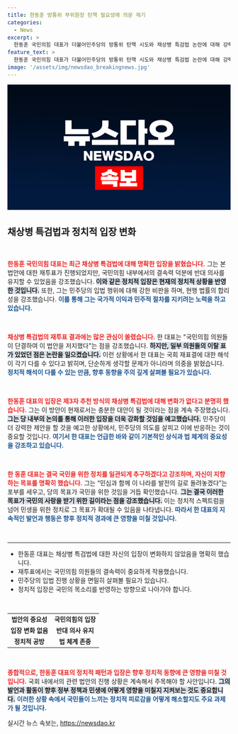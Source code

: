 ```yaml
---
title: 한동훈 방통위 부위원장 탄핵 필요성에 의문 제기
categories:
  - News
excerpt: >
  한동훈 국민의힘 대표가 더불어민주당의 방통위 탄핵 시도와 채상병 특검법 논란에 대해 강력 반발하며, 정당한 법 체계를 무시한 무도한 행위라고 일갈했다. 그가 밝힌 입장 변동 없음과 민주적 절차 강조는 향후 정치적 파장을 예고한다.
feature_text: >
  한동훈 국민의힘 대표가 더불어민주당의 방통위 탄핵 시도와 채상병 특검법 논란에 대해 강력 반발하며, 정당한 법 체계를 무시한 무도한 행위라고 일갈했다. 그가 밝힌 입장 변동 없음과 민주적 절차 강조는 향후 정치적 파장을 예고한다.
image: '/assets/img/newsdao_breakingnews.jpg'
---
```


<p><img src="/assets/img/newsdao_breakingnews.jpg" alt="koreaapp 속보" /></p>

<h2 data-ke-size="size26">채상병 특검법과 정치적 입장 변화</h2>

<p data-ke-size="size16">&nbsp;</p>

<p><b><span style="color: #ee2323;">한동훈 국민의힘 대표는 최근 채상병 특검법에 대해 명확한 입장을 밝혔습니다.</span></b> 그는 본 법안에 대한 재투표가 진행되었지만, 국민의힘 내부에서의 결속력 덕분에 반대 의사를 유지할 수 있었음을 강조했습니다. <b><span style="background-color: #21538527;">이와 같은 정치적 입장은 현재의 정치적 상황을 반영한 것입니다.</span></b> 또한, 그는 민주당의 입법 행위에 대해 강한 비판을 하며, 현행 법률의 합리성을 강조했습니다. <b><span style="color: #1a5490;">이를 통해 그는 국가적 이익과 민주적 절차를 지키려는 노력을 하고 있습니다.</span></b> </p>

<p data-ke-size="size16">&nbsp;</p>

<p><b><span style="color: #ee2323;">채상병 특검법의 재투표 결과에는 많은 관심이 쏠렸습니다.</span></b> 한 대표는 "국민의힘 의원들이 단결하여 이 법안을 저지했다"는 점을 강조했습니다. <b><span style="background-color: #21538527;">하지만, 일부 의원들의 이탈 표가 있었던 점은 논란을 일으켰습니다.</span></b> 이런 상황에서 한 대표는 국회 재표결에 대한 해석이 각기 다를 수 있다고 밝히며, 단순하게 생각할 문제가 아니라며 의중을 밝혔습니다. <b><span style="color: #1a5490;">정치적 해석이 다를 수 있는 만큼, 향후 동향을 주의 깊게 살펴볼 필요가 있습니다.</span></b></p>

<p data-ke-size="size16">&nbsp;</p>

<p><b><span style="color: #ee2323;">한동훈 대표의 입장은 제3자 추천 방식의 채상병 특검법에 대해 변화가 없다고 분명히 했습니다.</span></b> 그는 이 방안이 현재로서는 충분한 대안이 될 것이라는 점을 계속 주장했습니다. <b><span style="background-color: #21538527;">그는 당 내부의 논의를 통해 이러한 입장을 더욱 강화할 것임을 예고했습니다.</span></b> 민주당이 더 강력한 제안을 할 것을 예고한 상황에서, 민주당의 의도를 살피고 이에 반응하는 것이 중요할 것입니다. <b><span style="color: #1a5490;">여기서 한 대표는 언급한 바와 같이 기본적인 상식과 법 체계의 중요성을 강조하고 있습니다.</span></b> </p>

<p data-ke-size="size16">&nbsp;</p>

<p><b><span style="color: #ee2323;">한 동훈 대표는 결국 국민을 위한 정치를 일관되게 추구하겠다고 강조하며, 자신이 지향하는 목표를 명확히 했습니다.</span></b> 그는 “민심과 함께 이 나라를 발전의 길로 돌려놓겠다”는 포부를 세우고, 당의 목표가 국민을 위한 것임을 거듭 확인했습니다. <b><span style="background-color: #21538527;">그는 결국 이러한 목표가 국민의 사랑을 받기 위한 길이라는 점을 강조했습니다.</span></b> 이는 정치적 스펙트럼을 넘어 민생을 위한 정치로 그 목표가 확대될 수 있음을 나타냅니다. <b><span style="color: #1a5490;">따라서 한 대표의 지속적인 발언과 행동은 향후 정치적 경과에 큰 영향을 미칠 것입니다.</span></b></p>

<p data-ke-size="size16">&nbsp;</p>

<hr />

<ul>
    <li>한동훈 대표는 채상병 특검법에 대한 자신의 입장이 변화하지 않았음을 명확히 했습니다.</li>
    <li>재투표에서는 국민의힘 의원들의 결속력이 중요하게 작용했습니다.</li>
    <li>민주당의 입법 진행 상황을 면밀히 살펴볼 필요가 있습니다.</li>
    <li>정치적 입장은 국민의 목소리를 반영하는 방향으로 나아가야 합니다.</li>
</ul>

<p data-ke-size="size16">&nbsp;</p>

<table style="width: 100%; border-collapse: collapse;">
    <tr>
        <td style="text-align: center; height: 17px;"><b>법안의 중요성</b></td>
        <td style="text-align: center; height: 17px;"><b>국민의힘의 입장</b></td>
    </tr>
    <tr>
        <td style="text-align: center; height: 17px;"><b>입장 변화 없음</b></td>
        <td style="text-align: center; height: 17px;"><b>반대 의사 유지</b></td>
    </tr>
    <tr>
        <td style="text-align: center; height: 17px;"><b>정치적 공방</b></td>
        <td style="text-align: center; height: 17px;"><b>법 체계 존중</b></td>
    </tr>
</table>

<p data-ke-size="size16">&nbsp;</p>

<p><b><span style="color: #ee2323;">종합적으로, 한동훈 대표의 정치적 패턴과 입장은 향후 정치적 동향에 큰 영향을 미칠 것입니다.</span></b> 국회 내에서의 관련 법안의 진행 상황은 계속해서 주목해야 할 사안입니다. <b><span style="background-color: #21538527;">그의 발언과 활동이 향후 정부 정책과 민생에 어떻게 영향을 미칠지 지켜보는 것도 중요합니다.</span></b> <b><span style="color: #1a5490;">이러한 상황 속에서 국민들이 느끼는 정치적 피로감을 어떻게 해소할지도 주요 과제가 될 것입니다.</span></b></p>
실시간 뉴스 속보는, <a href="https://newsdao.kr" rel="dofollow">https://newsdao.kr</a>


